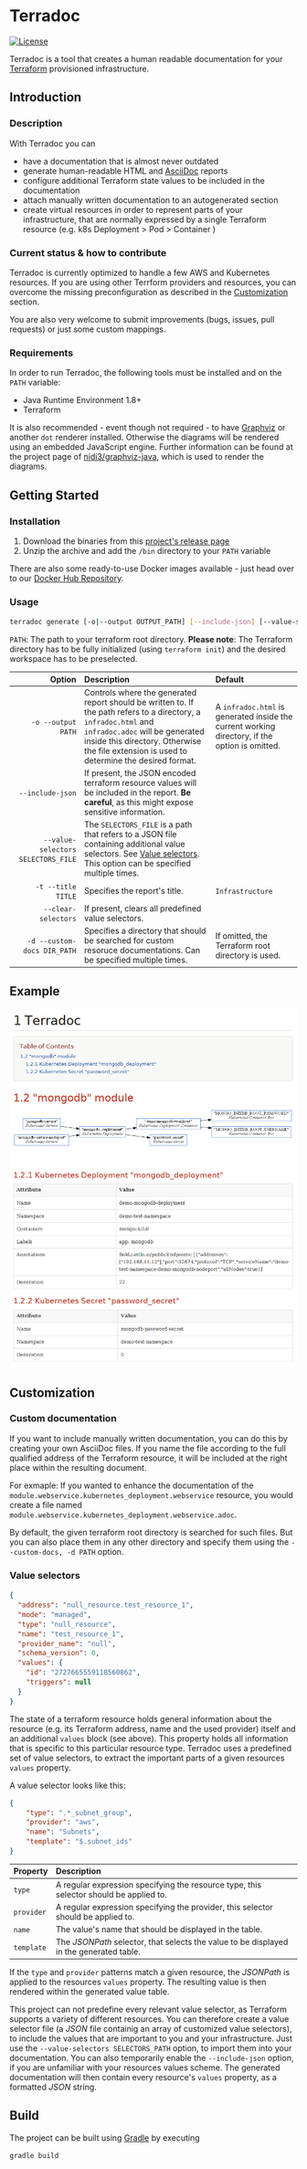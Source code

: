 # Terradoc
[![License](https://img.shields.io/badge/License-Apache%202.0-blue.svg)](https://opensource.org/licenses/Apache-2.0)

Terradoc is a tool that creates a human readable documentation for your [Terraform](https://www.terraform.io/) provisioned infrastructure.

## Introduction

### Description
With Terradoc you can
* have a documentation that is almost never outdated
* generate human-readable HTML and [AsciiDoc](http://asciidoc.org/) reports
* configure additional Terraform state values to be included in the documentation
* attach manually written documentation to an autogenerated section
* create virtual resources in order to represent parts of your infrastructure, that are normally expressed by a single Terraform resource (e.g. k8s Deployment > Pod > Container )

### Current status & how to contribute
Terradoc is currently optimized to handle a few AWS and Kubernetes resources. If you are using other Terrform providers and resources, you can overcome the 
missing preconfiguration as described in the [Customization](#customization) section.

You are also very welcome to submit improvements (bugs, issues, pull requests) or just some custom mappings.

### Requirements
In order to run Terradoc, the following tools must be installed and on the ``PATH`` variable:
* Java Runtime Environment 1.8+
* Terraform

It is also recommended - event though not required - to have [Graphviz](http://www.graphviz.org/) or another ``dot`` renderer installed. Otherwise the diagrams
will be rendered using an embedded JavaScript engine. Further information can be found at the project page of
[nidi3/graphviz-java](https://github.com/nidi3/graphviz-java), which is used to render the diagrams.

## Getting Started

### Installation
1. Download the binaries from this [project's release page](https://github.com/lisegmbh/terradoc/releases)
2. Unzip the archive and add the ``/bin`` directory to your ``PATH`` variable

There are also some ready-to-use Docker images available - just head over to our [Docker Hub Repository](https://hub.docker.com/r/lisegmbh/terradoc).

### Usage

```sh
terradoc generate [-o|--output OUTPUT_PATH] [--include-json] [--value-selectors SELECTORS_FILE] [--title|-t TITLE] PATH
```

``PATH``: The path to your terraform root directory. **Please note**: The Terraform directory has to be fully initialized (using ``terraform init``)
and the desired workspace has to be preselected.


| Option | Description | Default |
| ------:| :---------- |:--------|
| ``-o --output PATH`` | Controls where the generated report should be written to. If the path refers to a directory, a ``infradoc.html`` and ``infradoc.adoc`` will be generated inside this directory. Otherwise the file extension is used to determine the desired format. | A ``infradoc.html`` is generated inside the current working directory, if the option is omitted. |
| ``--include-json`` | If present, the JSON encoded terraform resource values will be included in the report. **Be careful**, as this might expose sensitive information. | |
| ``--value-selectors SELECTORS_FILE`` | The ``SELECTORS_FILE`` is a path that refers to a JSON file containing additional value selectors. See [Value selectors](#value-selectors). This option can be specified multiple times. | | 
| ``-t --title TITLE`` | Specifies the report's title. | ``Infrastructure`` |
| ``--clear-selectors`` | If present, clears all predefined value selectors. | |
| ``-d --custom-docs DIR_PATH`` | Specifies a directory that should be searched for custom resoruce documentations. Can be specified multiple times. | If omitted, the Terraform root directory is used. |
 
## Example
![Terradoc Preview](screenshot.png)

## Customization

### Custom documentation
If you want to include manually written documentation, you can do this by creating your own AsciiDoc files. If you name the file according to the full 
qualified address of the Terraform resource, it will be included at the right place within the resulting document.

For exmaple: If you wanted to enhance the documentation of the ``module.webservice.kubernetes_deployment.webservice`` resource, you would create a file named
``module.webservice.kubernetes_deployment.webservice.adoc``. 

By default, the given terraform root directory is searched for such files. But you can also place them in any other directory and specify them using the 
``--custom-docs, -d PATH`` option.

### Value selectors
 
```json
{
  "address": "null_resource.test_resource_1",
  "mode": "managed",
  "type": "null_resource",
  "name": "test_resource_1",
  "provider_name": "null",
  "schema_version": 0,
  "values": {
    "id": "2727665559118560862",
    "triggers": null
  }
}
```
The state of a terraform resource holds general information about the resource (e.g. its Terraform address, name and the used provider) itself and an 
additional ``values`` block (see above). This property holds all information that is specific to this particular resource type. Terradoc uses a predefined set
of value selectors, to extract the important parts of a given resources ``values`` property.

A value selector looks like this:
```json
{
    "type": ".*_subnet_group",
    "provider": "aws",
    "name": "Subnets",
    "template": "$.subnet_ids"
}
```
| Property | Description |
| -------- | :------------ |
| ``type`` | A regular expression specifying the resource type, this selector should be applied to. |
| ``provider`` | A regular expression specifying the provider, this selector should be applied to. |
| ``name`` | The value's name that should be displayed in the table. |
| ``template`` | The *JSONPath* selector, that selects the value to be displayed in the generated table. |

If the ``type`` and ``provider`` patterns match a given resource, the *JSONPath* is applied to the resources ``values`` property. The resulting value is then
rendered within the generated value table.

This project can not predefine every relevant value selector, as Terraform supports a variety of different resources. You can therefore create a value selector 
file (a *JSON* file containig an array of customized value selectors), to include the values that are important to you and your infrastructure. Just use the
``--value-selectors SELECTORS_PATH`` option, to import them into your documentation. You can also temporarily enable the ``--include-json`` option, if you are unfamiliar
with your resources values scheme. The generated documentation will then contain every resource's ``values`` property, as a formatted *JSON* string.



## Build
The project can be built using [Gradle](https://gradle.org/) by executing
```sh
gradle build
```
